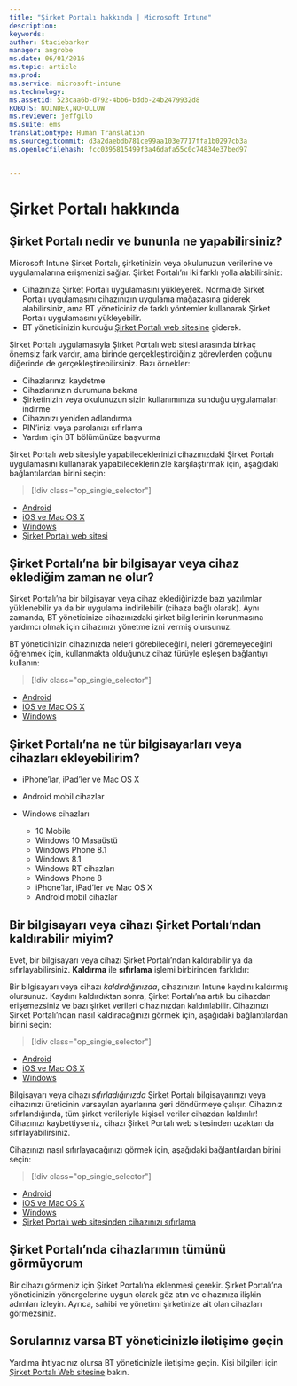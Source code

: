 ```yaml
---
title: "Şirket Portalı hakkında | Microsoft Intune"
description: 
keywords: 
author: Staciebarker
manager: angrobe
ms.date: 06/01/2016
ms.topic: article
ms.prod: 
ms.service: microsoft-intune
ms.technology: 
ms.assetid: 523caa6b-d792-4bb6-bddb-24b2479932d8
ROBOTS: NOINDEX,NOFOLLOW
ms.reviewer: jeffgilb
ms.suite: ems
translationtype: Human Translation
ms.sourcegitcommit: d3a2daebdb781ce99aa103e7717ffa1b0297cb3a
ms.openlocfilehash: fcc0395815499f3a46dafa55c0c74834e37bed97


---
```


# Şirket Portalı hakkında

## Şirket Portalı nedir ve bununla ne yapabilirsiniz?
Microsoft Intune Şirket Portalı, şirketinizin veya okulunuzun verilerine ve uygulamalarına erişmenizi sağlar. Şirket Portalı’nı iki farklı yolla alabilirsiniz:

- Cihazınıza Şirket Portalı uygulamasını yükleyerek. Normalde Şirket Portalı uygulamasını cihazınızın uygulama mağazasına giderek alabilirsiniz, ama BT yöneticiniz de farklı yöntemler kullanarak Şirket Portalı uygulamasını yükleyebilir.
- BT yöneticinizin kurduğu [Şirket Portalı web sitesine](http://portal.manage.microsoft.com) giderek.

Şirket Portalı uygulamasıyla Şirket Portalı web sitesi arasında birkaç önemsiz fark vardır, ama birinde gerçekleştirdiğiniz görevlerden çoğunu diğerinde de gerçekleştirebilirsiniz. Bazı örnekler:

- Cihazlarınızı kaydetme
- Cihazlarınızın durumuna bakma
- Şirketinizin veya okulunuzun sizin kullanımınıza sunduğu uygulamaları indirme
- Cihazınızı yeniden adlandırma
- PIN’inizi veya parolanızı sıfırlama
- Yardım için BT bölümünüze başvurma

Şirket Portalı web sitesiyle yapabileceklerinizi cihazınızdaki Şirket Portalı uygulamasını kullanarak yapabileceklerinizle karşılaştırmak için, aşağıdaki bağlantılardan birini seçin:

> [!div class="op_single_selector"]
- [Android](using-your-android-device-with-intune.md)
- [iOS ve Mac OS X](using-your-ios-or-mac-os-x-device-with-intune.md)
- [Windows](using-your-windows-device-with-intune.md)
- [Şirket Portalı web sitesi](using-the-intune-company-portal-website.md)

## Şirket Portalı’na bir bilgisayar veya cihaz eklediğim zaman ne olur?
Şirket Portalı’na bir bilgisayar veya cihaz eklediğinizde bazı yazılımlar yüklenebilir ya da bir uygulama indirilebilir (cihaza bağlı olarak).  Aynı zamanda, BT yöneticinize cihazınızdaki şirket bilgilerinin korunmasına yardımcı olmak için cihazınızı yönetme izni vermiş olursunuz.

BT yöneticinizin cihazınızda neleri görebileceğini, neleri göremeyeceğini öğrenmek için, kullanmakta olduğunuz cihaz türüyle eşleşen bağlantıyı kullanın:

> [!div class="op_single_selector"]
- [Android](what-happens-if-you-install-the-company-portal-app-and-enroll-your-device-in-intune-android.md)
- [iOS ve Mac OS X](what-happens-if-you-install-the-company-portal-app-and-enroll-your-device-in-intune-ios.md)
- [Windows](what-can-your-it-administrator-see-when-you-enroll-your-device-in-intune-windows.md)

## Şirket Portalı’na ne tür bilgisayarları veya cihazları ekleyebilirim?

-   iPhone’lar, iPad’ler ve Mac OS X

-   Android mobil cihazlar

-   Windows cihazları
    -   10 Mobile
    -   Windows 10 Masaüstü
    -   Windows Phone 8.1
    -   Windows 8.1
    -   Windows RT cihazları
    -   Windows Phone 8
    -   iPhone’lar, iPad’ler ve Mac OS X
    -   Android mobil cihazlar


## Bir bilgisayarı veya cihazı Şirket Portalı’ndan kaldırabilir miyim?
Evet, bir bilgisayarı veya cihazı Şirket Portalı’ndan kaldırabilir ya da sıfırlayabilirsiniz. **Kaldırma** ile **sıfırlama** işlemi birbirinden farklıdır:

Bir bilgisayarı veya cihazı *kaldırdığınızda*, cihazınızın Intune kaydını kaldırmış olursunuz. Kaydını kaldırdıktan sonra, Şirket Portalı’na artık bu cihazdan erişemezsiniz ve bazı şirket verileri cihazınızdan kaldırılabilir. Cihazınızı Şirket Portalı’ndan nasıl kaldıracağınızı görmek için, aşağıdaki bağlantılardan birini seçin:

> [!div class="op_single_selector"]
- [Android](unenroll-your-device-from-intune-android.md)
- [iOS ve Mac OS X](unenroll-your-device-from-intune-ios.md)
- [Windows](unenroll-your-device-from-intune-windows.md)

Bilgisayarı veya cihazı *sıfırladığınızda* Şirket Portalı bilgisayarınızı veya cihazınızı üreticinin varsayılan ayarlarına geri döndürmeye çalışır. Cihazınız sıfırlandığında, tüm şirket verileriyle kişisel veriler cihazdan kaldırılır! Cihazınızı kaybettiyseniz, cihazı Şirket Portalı web sitesinden uzaktan da sıfırlayabilirsiniz.

Cihazınızı nasıl sıfırlayacağınızı görmek için, aşağıdaki bağlantılardan birini seçin:

> [!div class="op_single_selector"]
- [Android](reset-erase-your-lost-or-stolen-device-android.md)
- [iOS ve Mac OS X](reset-erase-your-lost-or-stolen-device-ios.md)
- [Windows](reset-erase-your-lost-or-stolen-device-windows.md)
- [Şirket Portalı web sitesinden cihazınızı sıfırlama](reset-your-device-cpwebsite.md)

## Şirket Portalı’nda cihazlarımın tümünü görmüyorum
Bir cihazı görmeniz için Şirket Portalı’na eklenmesi gerekir. Şirket Portalı’na yöneticinizin yönergelerine uygun olarak göz atın ve cihazınıza ilişkin adımları izleyin. Ayrıca, sahibi ve yönetimi şirketinize ait olan cihazları görmezsiniz.

## Sorularınız varsa BT yöneticinizle iletişime geçin
Yardıma ihtiyacınız olursa BT yöneticinizle iletişime geçin. Kişi bilgileri için [Şirket Portalı Web sitesine](http://portal.manage.microsoft.com) bakın.



<!--HONumber=Aug16_HO4-->


